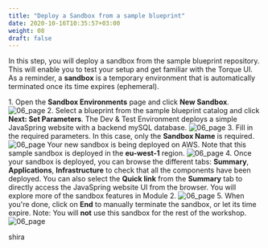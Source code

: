 ```yaml
---
title: "Deploy a Sandbox from a sample blueprint"
date: 2020-10-16T10:35:57+03:00
weight: 08
draft: false
---
```


In this step, you will deploy a sandbox from the sample blueprint repository. This will enable you to test your setup and get familiar with the Torque UI. As a reminder, a __sandbox__ is a temporary environment that is automatically terminated once its time expires (ephemeral). 

1\. Open the **Sandbox Environments** page and click __New Sandbox__.
 ![06_page](/images/prerequisite/new_sandbox.png)
2\. Select a blueprint from the sample blueprint catalog and click **Next: Set Parameters**. The Dev & Test Environment deploys a simple JavaSpring website with a backend mySQL database.
 ![06_page](/images/prerequisite/select_sample_bp.png)
3\. Fill in the required parameters. In this case, only the **Sandbox Name** is required.
 ![06_page](/images/prerequisite/set_parameters.png)
Your new sandbox is being deployed on AWS. Note that this sample sandbox is deployed in the __eu-west-1__ region.
 ![06_page](/images/prerequisite/new_sandbox.png)
4\. Once your sandbox is deployed, you can browse the different tabs: **Summary**, **Applications**, **Infrastructure** to check that all the components have been deployed. You can also select the __Quick link__ from the **Summary** tab to directly access the JavaSpring website UI from the browser. You will explore more of the sandbox features in Module 2.
 ![06_page](/images/prerequisite/sandbox_deployed.png)
5\. When you're done, click on __End__ to manually terminate the sandbox, or let its time expire.
Note: You will __not__ use this sandbox for the rest of the workshop.
 ![06_page](/images/prerequisite/application_tab.png)
 
shira
